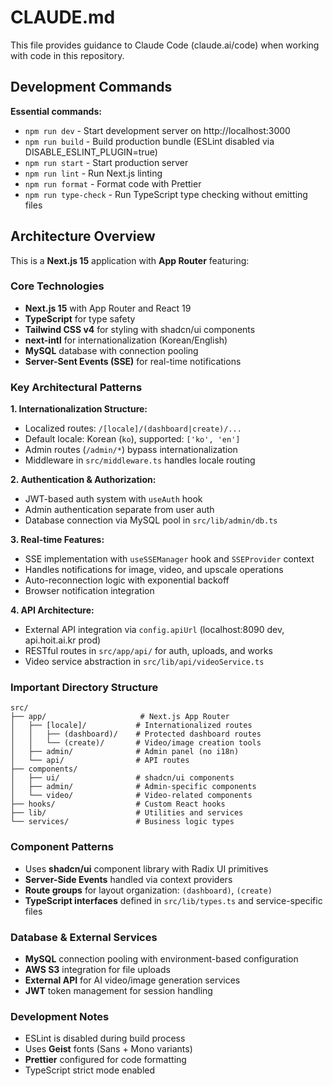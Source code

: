 # CLAUDE.md

This file provides guidance to Claude Code (claude.ai/code) when working with code in this repository.

## Development Commands

**Essential commands:**
- `npm run dev` - Start development server on http://localhost:3000
- `npm run build` - Build production bundle (ESLint disabled via DISABLE_ESLINT_PLUGIN=true)
- `npm run start` - Start production server
- `npm run lint` - Run Next.js linting
- `npm run format` - Format code with Prettier
- `npm run type-check` - Run TypeScript type checking without emitting files

## Architecture Overview

This is a **Next.js 15** application with **App Router** featuring:

### Core Technologies
- **Next.js 15** with App Router and React 19
- **TypeScript** for type safety
- **Tailwind CSS v4** for styling with shadcn/ui components
- **next-intl** for internationalization (Korean/English)
- **MySQL** database with connection pooling
- **Server-Sent Events (SSE)** for real-time notifications

### Key Architectural Patterns

**1. Internationalization Structure:**
- Localized routes: `/[locale]/(dashboard|create)/...`
- Default locale: Korean (`ko`), supported: `['ko', 'en']`
- Admin routes (`/admin/*`) bypass internationalization
- Middleware in `src/middleware.ts` handles locale routing

**2. Authentication & Authorization:**
- JWT-based auth system with `useAuth` hook
- Admin authentication separate from user auth
- Database connection via MySQL pool in `src/lib/admin/db.ts`

**3. Real-time Features:**
- SSE implementation with `useSSEManager` hook and `SSEProvider` context
- Handles notifications for image, video, and upscale operations
- Auto-reconnection logic with exponential backoff
- Browser notification integration

**4. API Architecture:**
- External API integration via `config.apiUrl` (localhost:8090 dev, api.hoit.ai.kr prod)
- RESTful routes in `src/app/api/` for auth, uploads, and works
- Video service abstraction in `src/lib/api/videoService.ts`

### Important Directory Structure

```
src/
├── app/                     # Next.js App Router
│   ├── [locale]/           # Internationalized routes
│   │   ├── (dashboard)/    # Protected dashboard routes
│   │   └── (create)/       # Video/image creation tools
│   ├── admin/              # Admin panel (no i18n)
│   └── api/                # API routes
├── components/
│   ├── ui/                 # shadcn/ui components
│   ├── admin/              # Admin-specific components
│   └── video/              # Video-related components
├── hooks/                  # Custom React hooks
├── lib/                    # Utilities and services
└── services/               # Business logic types
```

### Component Patterns
- Uses **shadcn/ui** component library with Radix UI primitives
- **Server-Side Events** handled via context providers
- **Route groups** for layout organization: `(dashboard)`, `(create)`
- **TypeScript interfaces** defined in `src/lib/types.ts` and service-specific files

### Database & External Services
- **MySQL** connection pooling with environment-based configuration
- **AWS S3** integration for file uploads
- **External API** for AI video/image generation services
- **JWT** token management for session handling

### Development Notes
- ESLint is disabled during build process
- Uses **Geist** fonts (Sans + Mono variants)
- **Prettier** configured for code formatting
- TypeScript strict mode enabled